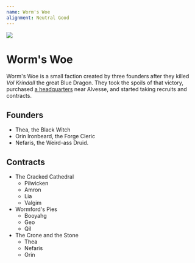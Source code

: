 ```yaml
---
name: Worm's Woe
alignment: Neutral Good
---
```

![](../images/worms_woe_faction_symbol.png)

# Worm's Woe
Worm's Woe is a small faction created by three founders after they killed *Vol Krindall* the great Blue Dragon.  They took the spoils of that victory, purchased [a headquarters](../places/worms_woe_hq.md) near Alvesse, and started taking recruits and contracts.

## Founders
* Thea, the Black Witch
* Orin Ironbeard, the Forge Cleric
* Nefaris, the Weird-ass Druid.

## Contracts
* The Cracked Cathedral
    * Pilwicken
    * Amron
    * Lia
    * Valgim
* Wormford's Pies
    * Booyahg
    * Geo
    * Qil
* The Crone and the Stone
    * Thea
    * Nefaris
    * Orin